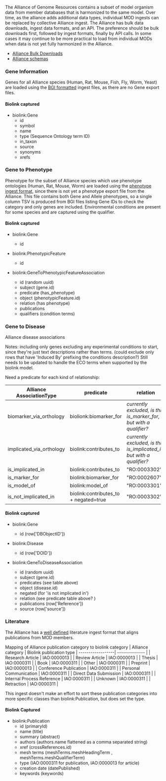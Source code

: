 The Alliance of Genome Resources contains a subset of model organism data from member databases that is harmonized to the same model. Over time, as the alliance adds additional data types, individual MOD ingests can be replaced by collective Alliance ingest. The Alliance has bulk data downloads, ingest data formats, and an API. The preference should be bulk downloads first, followed by ingest formats, finally by API calls. In some cases it may continue to be more practical to load from individual MODs when data is not yet fully harmonized in the Alliance.

* [Alliance Bulk Downloads](https://www.alliancegenome.org/downloads)
* [Alliance schemas](https://github.com/alliance-genome/agr_schemas)

### Gene Information

Genes for all Alliance species (Human, Rat, Mouse, Fish, Fly, Worm, Yeast) are loaded using the [BGI formatted](https://github.com/alliance-genome/agr_schemas/tree/master/ingest/gene) ingest files, as there are no Gene export files.

#### Biolink captured

* biolink:Gene
    * id
    * symbol
    * name
    * type (Sequence Ontology term ID)
    * in_taxon
    * source
    * synonyms
    * xrefs

### Gene to Phenotype

Phenotype for the subset of Alliance species which use phenotype ontologies (Human, Rat, Mouse, Worm) are loaded using the [phenotype ingest format](https://github.com/alliance-genome/agr_schemas/tree/master/ingest/phenotype), since there is not yet a phenotype export file from the Alliance. This file contains both Gene and Allele phenotypes, so a single column TSV is produced from BGI files listing Gene IDs to check the category and only genes are included. Environmental conditions are present for some species and are captured using the qualifier.

#### Biolink captured

* biolink:Gene
    * id 

* biolink:PhenotypicFeature
    * id

* biolink:GeneToPhenotypicFeatureAssociation
    * id (random uuid)
    * subject (gene.id)
    * predicate (has_phenotype)
    * object (phenotypicFeature.id)
    * relation (has phenotype)
    * publications
    * qualifiers (condition terms)

### Gene to Disease

Alliance disease associations 

Notes: 
including only genes
excluding any experimental conditions to start, since they're just text descriptions rather than terms.  (could exclude only rows that have 'Induced By' prefixing the conditions description?)
Still needs to be updated to handle the ECO terms when supported by the biolink model.

Need a predicate for each kind of relationship:

| Alliance AssociationType | predicate | relation | 
|  ----------------------- | --------- | ------- |
| biomarker_via_orthology  | biolionk:biomarker_for |_currently excluded, is this is_marker_for, but with a qualifier?_ |
| implicated_via_orthology  | biolink:contributes_to | _currently excluded, is this is_implicated_in, but with a qualifier?_ |
| is_implicated_in | biolink:contributes_to | "RO:0003302" |
| is_marker_for | biolink:biomarker_for | "RO:0002607" |
| is_model_of | biolink:model_of | "RO:0003301" |
| is_not_implicated_in | biolink:contributes_to + negated=true | "RO:0003302"|

#### Biolink captured

* biolink:Gene
    * id (row['DBObjectID'])

* biolink:Disease
    * id (row['DOID'])

* biolink:GeneToDiseaseAssociation
    * id (random uuid)
    * subject (gene.id)
    * predicates (see table above)
    * object (disease.id)
    * negated (for 'is not implicated in')
    * relation (see predicate table above? )
    * publications (row['Reference'])
    * source (row['source'])

### Literature

The Alliance has a [well defined](https://github.com/alliance-genome/agr_schemas/tree/master/ingest/resourcesAndReferences) literature ingest format that aligns publications from MOD members. 

Mapping of Alliance publication category to biolink category
| Alliance category | Biolink publication type |
------------------| -------------- | 
| Research Article | IAO:0000013 |
| Review Article   | IAO:0000013 |
| Thesis | IAO:0000311 |
| Book | IAO:0000311 |
| Other | IAO:0000311 |
| Preprint | IAO:0000013 |
| Conference Publication | IAO:0000311 |
| Personal Communication | IAO:0000311 |
| Direct Data Submission | IAO:0000311 |
| Internal Process Reference | IAO:0000311 |
| Unknown | IAO:0000311 |
| Retraction | IAO:0000311 |

This ingest doesn't make an effort to sort these publication categories into more specific classes than biolink:Publication, but does set the type.

#### Biolink Captured

* biolink:Publication
    * id (primaryId) 
    * name (title)
    * summary (abstract)
    * authors (authors.name flattened as a comma separated string)
    * xref (crossReferences.id)
    * mesh terms (meshTerms.meshHeadingTerm , meshTerms.meshQualifierTerm)
    * type (IAO:0000311 for publication, IAO:0000013 for article)
    * creation date (datePublished)
    * keywords (keywords)
